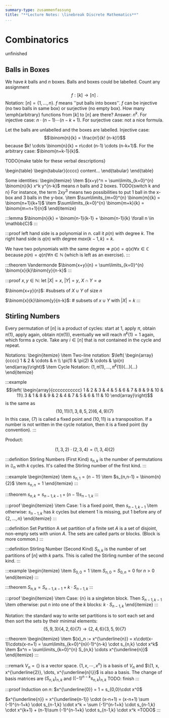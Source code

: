 ```yaml
---
summary-type: zusammenfassung
title: "**Lecture Notes: \linebreak Discrete Mathematics**"
...
```


# Combinatorics

unfinished

## Balls in Boxes

We have $k$ balls and $n$ boxes. Balls and boxes could be labelled. Count any assignment $$f:[k] \rightarrow [n] ~ .$$ Notation: $[n] = \{1,\dots,n\}$. $f$ means ''put balls into boxes''. $f$ can be injective (no two balls in same box) or surjective (no empty box). How many \emph{arbitrary} functions from $[k]$ to $[n]$ are there? Answer: $n^k$. For injective case: $n\cdot (n-1) \cdots (n-k+1)$. For surjective case: not a nice formula.

Let the balls are unlabelled and the boxes are labelled. Injective case: $$\binom{n}{k} = \frac{n!}{k! (n-k)!}$$ because $k! \cdots \binom{n}{k} = n\cdot (n-1) \cdots (n-k+1)$. For the arbitrary case: $\binom{n+k-1}{k}$.

TODO{make table for these verbal descriptions}

\begin{table}
\begin{tabular}{cccc}
content...
\end{tabular}
\end{table}

Some identities:
\begin{itemize}
\item $(x+y)^n = \sum\limits_{k=0}^{n} \binom{n}{k} x^k y^{n-k}$ means $n$ balls and 2 boxes. TODO{switch k and n} For instance, the term $2xy^3$ means two possibilities to put 1 ball in the x-box and 3 balls in the y-box.
\item $\sum\limits_{m=0}^{n} \binom{m}{k} = \binom{n+1}{k+1}$
\item $\sum\limits_{k=0}^{n} \binom{m+k}{k} = \binom{m+n+1}{n}$
\end{itemize}

:::lemma
$\binom{n}{k} = \binom{n-1}{k-1} + \binom{n-1}{k} \forall n \in \mathbb{C}$
:::

:::proof
left hand side is a polynomial in $n$. call it $p(n)$ with degree $k$. The right hand side is $q(n)$ with degree $max\{k-1, k\} = k$.

We have two polynomials with the same degree $\Rightarrow$ $p(x) = q(x) \forall x\in \mathbb{C}$ because $p(n) = q(n) \forall n \in \mathbb{N}$ (which is left as an exercise).
:::

:::theorem Vandermonde
$\binom{x+y}{n} = \sum\limits_{k=0}^{n} \binom{x}{k}\binom{y}{n-k}$
:::

:::proof
$x,y \in \mathbb{N}$: let $|X| = x$, $|Y| = y$, $X\cap Y = \varnothing$

$\binom{x+y}{n}$: \#subsets of $X\cup Y$ of size $n$

$\binom{x}{k}\binom{y}{n-k}$: \# subsets of $x\cup Y$ with $|X| = k$
:::

## Stirling Numbers

Every permutation of $[n]$ is a product of cycles: start at $1$, apply $\pi$, obtain $\pi(1)$, apply again, obtain $\pi(\pi(1))$, eventually we will reach $\pi^k(1) = 1$ again, which forms a cycle. Take any $i\in[n]$ that is not contained in the cycle and repeat.

Notations:
\begin{itemize}
\item Two-line notation: $\left( \begin{array}{cccc}
1 & 2 & \cdots & n \\
\pi(1) & \pi(2) & \cdots & \pi(n)
\end{array}\right)$
\item Cycle Notation: $(1, \pi(1), \dots, \pi^k(1))(\dots)(\dots)$
\end{itemize}

:::example
$$\left( \begin{array}{ccccccccccc}
1 & 2 & 3 & 4 & 5 & 6 & 7  & 8 & 9 & 10 & 11\\
3 & 1 & 8 & 9 & 2 & 4 & 7 & 5 & 6 & 11 & 10
\end{array}\right)$$
is the same as
$$(10, 11)(1, 3, 8, 5, 2)(6, 4, 9)(7)$$
In this case, $(7)$ is called a fixed point and $(10, 11)$ is a transposition.
If a number is not written in the cycle notation, then it is a fixed point (by convention).
:::

Product:

$$(1, 3, 2)\cdot(2, 3, 4) = (1, 3, 4)(2)$$

:::definition Stirling Numbers (First Kind)
$s_{n,k}$ is the number of permutations in $\mathfrak{S}_n$ with $k$ cycles. It's called the Stirling number of the first kind.
:::

:::example
\begin{itemize}
\item $s_{n,1} = (n-1!)$
\item $s_{n,n-1} = \binom{n}{2}$
\item $s_{n,n} = 1$
\end{itemize}
:::

:::theorem
$s_{n,k} = s_{n-1,k-1} + (n-1)s_{n-1,k}$
:::

:::proof
\begin{itemize}
\item Case: $1$ is a fixed point, then $s_{n-1, k-1}$
\item otherwise: $s_{n-1,k}$ has $k$ cycles but element 1 is missing, put 1 before any of $\{2,\dots,n\}$
\end{itemize}
:::

:::definition Set Partition
A set partition of a finite set $A$ is a set of disjoint, non-empty sets with union $A$. The sets are called parts or blocks. (Block is more common.)
:::

:::definition Stirling Number (Second Kind)
$S_{n,k}$ is the number of set partitions of $[n]$ with $k$ parts. This is called the Stirling number of the second kind.
:::

:::example
\begin{itemize}
\item $S_{0,0} = 1$
\item $S_{n,0} = S_{0,n} = 0$ for $n>0$
\end{itemize}
:::

:::theorem
$S_{n,k} = S_{n-1, k-1} + k \cdot S_{n-1,k}$
:::

:::proof
\begin{itemize}
\item Case: $\{n\}$ is a singleton block. Then $S_{n-1, k-1}$
\item otherwise: put $n$ into one of the $k$ blocks: $k\cdot S_{n-1, k}$
\end{itemize}
:::

Notation: the standard way to write set partitions is to sort each set and then sort the sets by their minimal elements: $$\{5,9,3\}\{4,2,6\}\{7\} \rightarrow \{2,4,6\}\{3,5,9\}\{7\}$$

:::theorem
\begin{itemize}
\item $(x)_n := x^{\underline{n}} = x\cdot(x-1)\cdots(x-n+1) = \sum\limits_{k=0}^{n}(-1)^{n-k} \cdot s_{n,k} \cdot x^k$
\item $x^n = \sum\limits_{k=0}^{n} S_{n,k} \cdots x^{\underline{n}}$
\end{itemize}
:::

:::remark
$V_n = \{\}$ is a vector space. $\{1, x, \cdots, x^n\}$ is a basis of $V_n$ and $\{1, x, x^{\underline{2}}, \dots, x^{\underline{n}\}}$ is also a basis. The change of basis matrices are $(S_{n,k})_{n,k}$ and $( (-1)^{n-k} s_{n,k} )_{n,k}$
TODO: finish
:::

:::proof
Induction on $n$:
$x^{\underline{0}} = 1 = s_{0,0}\cdot x^0$

$x^{\underline{n}} = x^{\underline{n-1}} \cdot (x-n+1) = (x-n+1) \sum (-1)^{n-1+k} \cdot s_{n-1,k} \cdot x^k = \sum (-1)^{n-1+k} \cdot s_{n-1,k} \cdot x^{k+1} + (n-1)\sum (-1)^{n-1+k} \cdot s_{n-1,k} \cdot x^k =TODO$
:::

